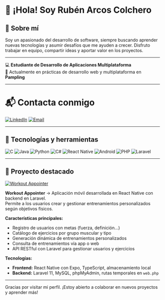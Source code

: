 # 👋 ¡Hola! Soy Rubén Arcos Colchero

## 💬 Sobre mí

Soy un apasionado del desarrollo de software, siempre buscando aprender nuevas tecnologías y asumir desafíos que me ayuden a crecer. Disfruto trabajar en equipo, compartir ideas y aportar valor en los proyectos.

---

💻 **Estudiante de Desarrollo de Aplicaciones Multiplataforma**  
🎯 Actualmente en prácticas de desarrollo web y multiplataforma en **Pampling**

---

# 📬 Contacta conmigo
[![LinkedIn](https://img.shields.io/badge/LinkedIn-blue?logo=linkedin&style=for-the-badge)](https://www.linkedin.com/in/ruben-arcos-colchero-814b99193/)
[![Email](https://img.shields.io/badge/Email-arcoscolcheroruben@gmail.com-red?logo=gmail&style=for-the-badge)](mailto:arcoscolcheroruben@gmail.com)

---

## 🚀 Tecnologías y herramientas

![C](https://img.shields.io/badge/C_language-A8B9CC?logo=c&logoColor=white&style=for-the-badge)
![Java](https://img.shields.io/badge/Java-ED8B00?logo=java&logoColor=white&style=for-the-badge)
![Python](https://img.shields.io/badge/Python-3776AB?logo=python&logoColor=white&style=for-the-badge)
![C#](https://img.shields.io/badge/C%23-239120?logo=c-sharp&logoColor=white&style=for-the-badge)
![React Native](https://img.shields.io/badge/React_Native-61DAFB?logo=react&logoColor=black&style=for-the-badge)
![Android](https://img.shields.io/badge/Android-3DDC84?logo=android&logoColor=white&style=for-the-badge)
![PHP](https://img.shields.io/badge/PHP-777BB4?logo=php&logoColor=white&style=for-the-badge)
![Laravel](https://img.shields.io/badge/Laravel-FF2D20?logo=laravel&logoColor=white&style=for-the-badge)

---

## 🌟 Proyecto destacado

[![Workout Appointer](https://img.shields.io/badge/Workout_Appointer-Visit-blueviolet?logo=github&style=for-the-badge)](https://github.com/RubenArCol/workout-appointer)

**Workout Appointer** → Aplicación móvil desarrollada en React Native con backend en Laravel.  
Permite a los usuarios crear y gestionar entrenamientos personalizados según objetivos físicos.

**Características principales:**
- Registro de usuarios con metas (fuerza, definición…)
- Catálogo de ejercicios por grupo muscular y tipo
- Generación dinámica de entrenamientos personalizados
- Consulta de entrenamientos vía app o web
- API RESTful con Laravel para gestionar usuarios y ejercicios

**Tecnologías:**
- **Frontend:** React Native con Expo, TypeScript, almacenamiento local
- **Backend:** Laravel 11, MySQL, phpMyAdmin, rutas temporales en `web.php`

---

Gracias por visitar mi perfil. ¡Estoy abierto a colaborar en nuevos proyectos y aprender más!
